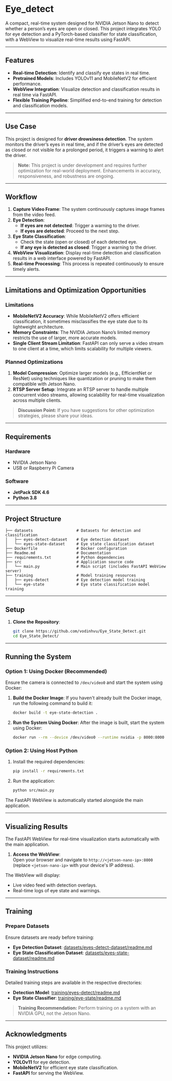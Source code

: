 # Eye_detect

A compact, real-time system designed for NVIDIA Jetson Nano to detect whether a person’s eyes are open or closed. This project integrates YOLO for eye detection and a PyTorch-based classifier for state classification, with a WebView to visualize real-time results using FastAPI.

---

## **Features**
- **Real-time Detection**: Identify and classify eye states in real time.  
- **Pretrained Models**: Includes YOLOv11 and MobileNetV2 for efficient performance.  
- **WebView Integration**: Visualize detection and classification results in real time via FastAPI.  
- **Flexible Training Pipeline**: Simplified end-to-end training for detection and classification models.  

---

## **Use Case**
This project is designed for **driver drowsiness detection**. The system monitors the driver’s eyes in real time, and if the driver’s eyes are detected as closed or not visible for a prolonged period, it triggers a warning to alert the driver.  

> **Note:** This project is under development and requires further optimization for real-world deployment. Enhancements in accuracy, responsiveness, and robustness are ongoing.

---

## **Workflow**

1. **Capture Video Frame**: The system continuously captures image frames from the video feed.  
2. **Eye Detection**:  
   - **If eyes are not detected**: Trigger a warning to the driver.  
   - **If eyes are detected**: Proceed to the next step.  
3. **Eye State Classification**:  
   - Check the state (open or closed) of each detected eye.  
   - **If any eye is detected as closed**: Trigger a warning to the driver.  
4. **WebView Visualization**: Display real-time detection and classification results in a web interface powered by FastAPI.  
5. **Real-time Processing**: This process is repeated continuously to ensure timely alerts.  

---

## **Limitations and Optimization Opportunities**

### **Limitations**
- **MobileNetV2 Accuracy**: While MobileNetV2 offers efficient classification, it sometimes misclassifies the eye state due to its lightweight architecture.  
- **Memory Constraints**: The NVIDIA Jetson Nano’s limited memory restricts the use of larger, more accurate models.
- **Single Client Stream Limitation**: FastAPI can only serve a video stream to one client at a time, which limits scalability for multiple viewers.

### **Planned Optimizations**
1. **Model Compression**: Optimize larger models (e.g., EfficientNet or ResNet) using techniques like quantization or pruning to make them compatible with Jetson Nano.
2. **RTSP Server Setup**: Integrate an RTSP server to handle multiple concurrent video streams, allowing scalability for real-time visualization across multiple clients.
> **Discussion Point:** If you have suggestions for other optimization strategies, please share your ideas.

---

## **Requirements**

### **Hardware**
- NVIDIA Jetson Nano  
- USB or Raspberry Pi Camera  

### **Software**
- **JetPack SDK 4.6**  
- **Python 3.8**  

---

## **Project Structure**
```plaintext
├── datasets                   # Datasets for detection and classification
│   ├── eyes-detect-dataset    # Eye detection dataset
│   └── eyes-state-dataset     # Eye state classification dataset
├── Dockerfile                 # Docker configuration
├── Readme.md                  # Documentation
├── requirements.txt           # Python dependencies
├── src                        # Application source code
│   └── main.py                # Main script (includes FastAPI WebView server)
├── training                   # Model training resources
│   ├── eyes-detect            # Eye detection model training
│   └── eye-state              # Eye state classification model training
```

---

## **Setup**

1. **Clone the Repository**:
   ```bash
   git clone https://github.com/vodinhvu/Eye_State_Detect.git
   cd Eye_State_Detect/
   ```

---

## **Running the System**

### **Option 1: Using Docker (Recommended)**

Ensure the camera is connected to `/dev/video0` and start the system using Docker:  
1. **Build the Docker Image**:
   If you haven't already built the Docker image, run the following command to build it:
   ```bash
   docker build -t eye-state-detection .
   ```
2. **Run the System Using Docker**: After the image is built, start the system using Docker:

   ```bash
   docker run --rm --device /dev/video0 --runtime nvidia -p 8000:8000 eye-state-detection
   ```

### **Option 2: Using Host Python**

1. Install the required dependencies:
   ```bash
   pip install -r requirements.txt
   ```

2. Run the application:
   ```bash
   python src/main.py
   ```

The FastAPI WebView is automatically started alongside the main application.

---

## **Visualizing Results**

The FastAPI WebView for real-time visualization starts automatically with the main application.  

1. **Access the WebView**:  
   Open your browser and navigate to `http://<jetson-nano-ip>:8000` (replace `<jetson-nano-ip>` with your device's IP address).  

The WebView will display:  
- Live video feed with detection overlays.  
- Real-time logs of eye state and warnings.

---

## **Training**

### **Prepare Datasets**

Ensure datasets are ready before training:  
- **Eye Detection Dataset**: [datasets/eyes-detect-dataset/readme.md](datasets/eyes-detect-dataset/readme.md)  
- **Eye State Classification Dataset**: [datasets/eyes-state-dataset/readme.md](datasets/eyes-state-dataset/readme.md)  

### **Training Instructions**

Detailed training steps are available in the respective directories:  
- **Detection Model**: [training/eyes-detect/readme.md](training/eyes-detect/readme.md)  
- **Eye State Classifier**: [training/eye-state/readme.md](training/eye-state/readme.md)  

> **Training Recommendation:** Perform training on a system with an NVIDIA GPU, not the Jetson Nano.

---

## **Acknowledgments**

This project utilizes:  
- **NVIDIA Jetson Nano** for edge computing.  
- **YOLOv11** for eye detection.  
- **MobileNetV2** for efficient eye state classification.  
- **FastAPI** for serving the WebView.
